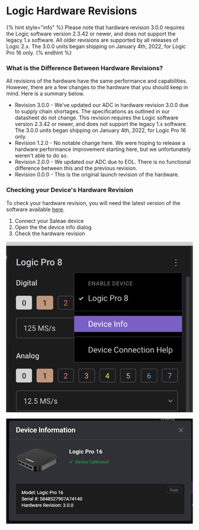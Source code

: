 # Logic Hardware Revisions

{% hint style="info" %}
Please note that hardware revision 3.0.0 requires the Logic software version 2.3.42 or newer, and does not support the legacy 1.x software. All older revisions are supported by all releases of Logic 2.x. The 3.0.0 units began shipping on January 4th, 2022, for Logic Pro 16 only.
{% endhint %}

### What is the Difference Between Hardware Revisions?

All revisions of the hardware have the same performance and capabilities. However, there are a few changes to the hardware that you should keep in mind. Here is a summary below.

* Revision 3.0.0 - We’ve updated our ADC in hardware revision 3.0.0 due to supply chain shortages. The specifications as outlined in our datasheet do not change. This revision requires the Logic software version 2.3.42 or newer, and does not support the legacy 1.x software. The 3.0.0 units began shipping on January 4th, 2022, for Logic Pro 16 only.
* Revision 1.2.0 - No notable change here. We were hoping to release a hardware performance improvement starting here, but we unfortunately weren't able to do so.
* Revision 2.0.0 - We updated our ADC due to EOL. There is no functional difference between this and the previous revision.
* Revision 0.0.0 - This is the original launch revision of the hardware.

### Checking your Device's Hardware Revision

To check your hardware revision, you will need the latest version of the software available [here](https://www.saleae.com/downloads/).

1. Connect your Saleae device
2. Open the the device info dialog
3. Check the hardware revision

![The Device Info dialog is opened from the capture settings sidebar menu](<../.gitbook/assets/image (12) (1).png>)

![The hardware revision is shown in the last line](<../.gitbook/assets/image (13).png>)

